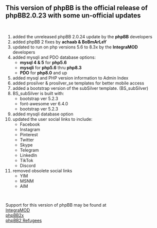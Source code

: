 <h2>This version of phpBB is the official release of phpBB2.0.23 with some un-official updates</h2> 
<br />
<ol>
	<li>added the unreleased phpBB 2.0.24 update by the <b>phpBB</b> developers</b></li>
	<li>added phpBB 2 fixes by <b>achaab & BoBmArLeY</b></li>
	<li>updated to run on php versions 5.6 to 8.3x by the <b>IntegraMOD</b> developers</li>
	<li>added mysqli and PDO database options:
	    <ul>
                <li><b>mysql 4 & 5</b> for <b>php5.6</b></li>
		<li><b>mysqli</b> for <b>php5.6</b> thru <b>php8.3</b></li>
		<li><b>PDO</b> for <b>php8.0</b> and up</li>
	    </ul>
	</li>
	<li>added mysql and PHP version information to Admin Index</li>
	<li>added prosilver & prosilver_se templates for better mobile access</li>
	<li>added a bootstrap version of the subSilver template. (BS_subSilver)</li>
	<li>BS_subSilver is built with:
	    <ul>
                <li>bootstrap ver 5.2.3</li>
                <li>font-awesome ver 6.4.0</li>
                <li>bootstrap ver 5.2.3</li>
	    </ul>
	</li>
	<li>added mysqli database option</li>
	<li>updated the user social links to include:
	    <ul>
                <li>Facebook</li>
                <li>Instagram</li>
                <li>Pinterest</li>
                <li>Twitter</li>
                <li>Skype</li>
                <li>Telegram</li>
                <li>LinkedIn</li>
                <li>TikTok</li>
                <li>Discord</li>
	    </ul>
	</li>
	<li>removed obsolete social links
	    <ul>
                <li>YIM</li>
                <li>MSNM</li>
                <li>AIM</li>
	    </ul>
	</li>			

</ol>
<br />





<p>Support for this version of phpBB may be found at<br>
<a href="https://www.integramod.com">IntegraMOD</a><br>
<a href="https://www.phpbb2x.com">phpBB2x</a><br>
<a href="http://www.phpbb2refugees.com/">phpBB2 Refugees</a>
</p>
